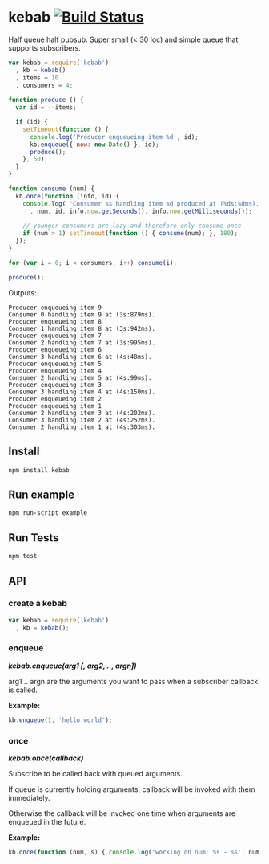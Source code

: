 # kebab [![Build Status](https://secure.travis-ci.org/thlorenz/kebab.png)](http://travis-ci.org/thlorenz/kebab)

Half queue half pubsub. Super small (< 30 loc) and simple queue that supports subscribers.

```javascript
var kebab = require('kebab')
  , kb = kebab()
  , items = 10 
  , consumers = 4;
                      
function produce () {
  var id = --items;

  if (id) {
    setTimeout(function () {
      console.log('Producer enqueueing item %d', id);
      kb.enqueue({ now: new Date() }, id);
      produce();
    }, 50);
  }
}

function consume (num) {
  kb.once(function (info, id) { 
    console.log( 'Consumer %s handling item %d produced at (%ds:%dms).'
      , num, id, info.now.getSeconds(), info.now.getMilliseconds()); 
    
    // younger consumers are lazy and therefore only consume once
    if (num > 1) setTimeout(function () { consume(num); }, 180);
  });
}

for (var i = 0; i < consumers; i++) consume(i);

produce();
```

Outputs:

    Producer enqueueing item 9
    Consumer 0 handling item 9 at (3s:879ms).
    Producer enqueueing item 8
    Consumer 1 handling item 8 at (3s:942ms).
    Producer enqueueing item 7
    Consumer 2 handling item 7 at (3s:995ms).
    Producer enqueueing item 6
    Consumer 3 handling item 6 at (4s:48ms).
    Producer enqueueing item 5
    Producer enqueueing item 4
    Consumer 2 handling item 5 at (4s:99ms).
    Producer enqueueing item 3
    Consumer 3 handling item 4 at (4s:150ms).
    Producer enqueueing item 2
    Producer enqueueing item 1
    Consumer 2 handling item 3 at (4s:202ms).
    Consumer 3 handling item 2 at (4s:252ms).
    Consumer 2 handling item 1 at (4s:303ms).

## Install

`npm install kebab`

## Run example

`npm run-script example`

## Run Tests

`npm test`

## API

### create a kebab

```javascript
var kebab = require('kebab')
  , kb = kebab();
```

### enqueue

***kebab.enqueue(arg1 [, arg2, .., argn])***

arg1 .. argn are the arguments you want to pass when a subscriber callback is called.

**Example:**

```javascript
kb.enqueue(1, 'hello world');
```

### once

***kebab.once(callback)***

Subscribe to be called back with queued arguments. 

If queue is currently holding arguments, callback will be invoked with them immediately.

Otherwise the callback will be invoked one time when arguments are enqueued in the future.

**Example:**

```javascript
kb.once(function (num, s) { console.log('working on num: %s - %s', num, s); });
```
